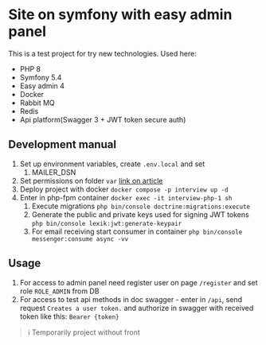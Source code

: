 Site on symfony with easy admin panel
=====================================

This is a test project for try new technologies. Used here:
* PHP 8
* Symfony 5.4
* Easy admin 4
* Docker
* Rabbit MQ
* Redis
* Api platform(Swagger 3 + JWT token secure auth)

Development manual
------------------

1. Set up environment variables, create `.env.local` and set
   1. MAILER_DSN
2. Set permissions on folder `var` [link on article](https://symfony.com/doc/current/setup/file_permissions.html#1-using-acl-on-a-system-that-supports-setfacl-linux-bsd)
3. Deploy project with docker `docker compose -p interview up -d`
4. Enter in php-fpm container `docker exec -it interview-php-1 sh`
   1. Execute migrations `php bin/console doctrine:migrations:execute`
   2. Generate the public and private keys used for signing JWT tokens `php bin/console lexik:jwt:generate-keypair`
   3. For email receiving start consumer in container `php bin/console messenger:consume async -vv`

Usage
-----

1. For access to admin panel need register user on page `/register` and set role `ROLE_ADMIN` from DB
2. For access to test api methods in doc swagger - enter in `/api`, send request `Creates a user token.` and authorize in swagger with received token like this: `Bearer {token}`

> :information_source: Temporarily project without front
